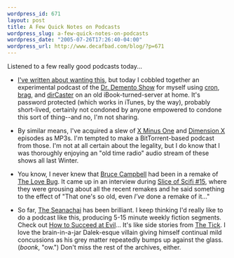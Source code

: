 ```yaml
--- 
wordpress_id: 671
layout: post
title: A Few Quick Notes on Podcasts
wordpress_slug: a-few-quick-notes-on-podcasts
wordpress_date: "2005-07-26T17:26:40-04:00"
wordpress_url: http://www.decafbad.com/blog/?p=671
---
```

Listened to a few really good podcasts today...

* [I've written about wanting this][before], but today I cobbled together an experimental podcast of the [Dr. Demento Show][demento] for myself using [cron][cron], [brag][brag], and [dirCaster][dircaster] on an old iBook-turned-server at home.  It's password protected (which works in iTunes, by the way), probably short-lived, certainly not condoned by anyone empowered to condone this sort of thing--and no, I'm not sharing.

[cron]: http://www.unixgeeks.org/security/newbie/unix/cron-1.html2
[demento]: http://www.drdemento.com/
[brag]: http://brag.sourceforge.net/jindex.html
[dircaster]: http://www.shadydentist.com/wordpress/software/dircaster
[before]: http://www.decafbad.com/blog/2005/03/08/doctor_demento_as_podcast

* By similar means, I've acquired a slew of [X Minus One][xm1] and [Dimension X][dx] episodes as MP3s.  I'm tempted to make a BitTorrent-based podcast from those.  I'm not at all certain about the legality, but I do know that I was thoroughly enjoying an "old time radio" audio stream of these shows all last Winter.

[xm1]: http://members.aol.com/jimfnshr/radio/x_minus_one.html
[dx]: http://otrsite.com/logs/logd1013.htm

* You know, I never knew that [Bruce Campbell][bc] had been in a remake of [The Love Bug][bug].  It came up in an interview during [Slice of Scifi #15][sos15], where they were grousing about all the recent remakes and he said something to the effect of "That one's so old, even *I've* done a remake of it..."

[bc]: http://www.imdb.com/name/nm0132257/
[bug]: http://www.imdb.com/title/tt0119571/
[sos15]: http://www.sliceofscifi.com/archives/slice_of_sci-fi_015.html

* So far, [The Seanachai][sean] has been brilliant.  I keep thinking I'd really like to do a podcast like this, producing 5-15 minute weekly fiction segments.  Check out [How to Succeed at Evil][evil]...  It's like side stories from [The Tick][tick].  I love the brain-in-a-jar Dalek-esque villain giving himself continual mild concussions as his grey matter repeatedly bumps up against the glass.  (*boonk*, "ow.")  Don't miss the rest of the archives, either.

[tick]: http://www.cs.rose-hulman.edu/~stinerkt/Tick.html
[sean]: http://www.goodwordsrightorder.com/
[evil]: http://goodwordsrightorder.com/index.php?blog=2&#38;p=47&#38;more=1&#38;c=1&#38;tb=1&#38;pb=1#more47

